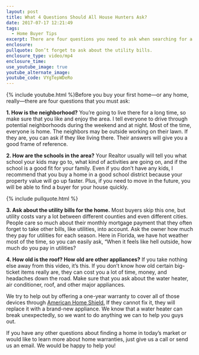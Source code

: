 ```yaml
---
layout: post
title: What 4 Questions Should All House Hunters Ask?
date: 2017-07-17 12:21:49
tags:
  - Home Buyer Tips
excerpt: There are four questions you need to ask when searching for a home. I’ll go over each one for you today.
enclosure:
pullquote: Don’t forget to ask about the utility bills.
enclosure_type: video/mp4
enclosure_time:
use_youtube_image: true
youtube_alternate_image:
youtube_code: VYgTepWDeRo
---
```



{% include youtube.html %}Before you buy your first home—or any home, really—there are four questions that you must ask:&nbsp;

**1. How is the neighborhood?** You’re going to live there for a long time, so make sure that you like and enjoy the area. I tell everyone to drive through potential neighborhoods during the weekend and at night. Most of the time, everyone is home. The neighbors may be outside working on their lawn. If they are, you can ask if they like living there. Their answers will give you a good frame of reference.

**2. How are the schools in the area?** Your Realtor usually will tell you what school your kids may go to, what kind of activities are going on, and if the school is a good fit for your family. Even if you don’t have any kids, I recommend that you buy a home in a good school district because your property value will go up faster. Plus, if you need to move in the future, you will be able to find a buyer for your house quickly.

{% include pullquote.html %}

**3. Ask about the utility bills for the home.** Most buyers skip this one, but utility costs vary a lot between different counties and even different cities. People care so much about their monthly mortgage payment that they often forget to take other bills, like utilities, into account. Ask the owner how much they pay for utilities for each season. Here in Florida, we have hot weather most of the time, so you can easily ask, “When it feels like hell outside, how much do you pay in utilities?&nbsp;

**4. How old is the roof? How old are other appliances?** If you take nothing else away from this video, it’s this. If you don’t know how old certain big-ticket items really are, they can cost you a lot of time, money, and headaches down the road. Make sure that you ask about the water heater, air conditioner, roof, and other major appliances.&nbsp;

We try to help out by offering a one-year warranty to cover all of those devices through [American Home Shield.](https://quote.ahs.com/b/homewarranty?svm_campaign=brand_c&amp;adname=Branded&amp;mkwid=sC5wyKjIW_dc&amp;pcrid=201260197189&amp;pmt=e&amp;keyword=american%20home%20shield&amp;pdv=c&amp;MarketingPartner=Google&amp;AdType=CPC&amp;Campaign=%5BB%5D+%28C%29+D%3A+Home+Shield+Brand+-+Exact&amp;utm_source=google&amp;utm_medium=cpc&amp;utm_campaign=%5BB%5D+%28C%29+D%3A+Home+Shield+Brand+-+Exact&amp;offer=EvergreenB&amp;gclid=CLvY9bPkkNUCFYO3wAod8jMN1A)&nbsp;If they cannot fix it, they will replace it with a brand-new appliance. We know that a water heater can break unexpectedly, so we want to do anything we can to help you guys out.&nbsp;

If you have any other questions about finding a home in today’s market or would like to learn more about home warranties, just give us a call or send us an email. We would be happy to help you!&nbsp;
<br>&nbsp;